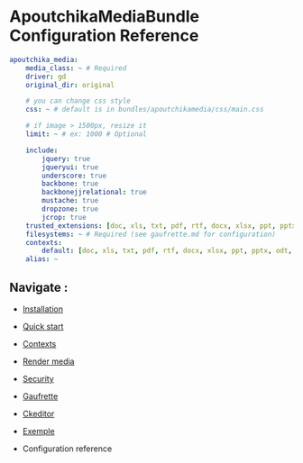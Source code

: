 ApoutchikaMediaBundle Configuration Reference
=============================================

```yaml
apoutchika_media:
    media_class: ~ # Required
    driver: gd
    original_dir: original

    # you can change css style
    css: ~ # default is in bundles/apoutchikamedia/css/main.css

    # if image > 1500px, resize it
    limit: ~ # ex: 1000 # Optional

    include:
        jquery: true
        jqueryui: true
        underscore: true
        backbone: true
        backbonejjrelational: true
        mustache: true
        dropzone: true
        jcrop: true
    trusted_extensions: [doc, xls, txt, pdf, rtf, docx, xlsx, ppt, pptx, odt, odg, odp, ods, odc, odf, odb, csv, xml, gif, jpg, jpeg, png, svg, mp3, ogg, mp4, avi, mpg, mpeg, ogv, webm, zip, tar, gz, 7z, rar]
    filesystems: ~ # Required (see gaufrette.md for configuration)
    contexts:
        default: [doc, xls, txt, pdf, rtf, docx, xlsx, ppt, pptx, odt, odg, odp, ods, odc, odf, odb, csv, xml, gif, jpg, jpeg, png, svg, mp3, ogg, mp4, avi, mpg, mpeg, ogv, webm, zip, tar, gz, 7z, rar]
    alias: ~
```

Navigate :
----------

* [Installation](install.md)
* [Quick start](quickstart.md)
* [Contexts](contexts.md)
* [Render media](rendermedia.md)
* [Security](security.md)
* [Gaufrette](gaufrette.md)
* [Ckeditor](ckeditor.md)

* [Exemple](exemple.md)
* Configuration reference
